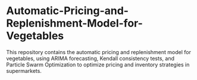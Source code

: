 # Automatic-Pricing-and-Replenishment-Model-for-Vegetables
This repository contains the automatic pricing and replenishment model for vegetables, using ARIMA forecasting, Kendall consistency tests, and Particle Swarm Optimization to optimize pricing and inventory strategies in supermarkets.
